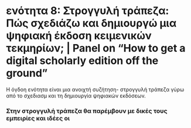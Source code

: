<h1>ενότητα 8: Στρογγυλή τράπεζα: Πώς σχεδιάζω και δημιουργώ μια ψηφιακή έκδοση κειμενικών τεκμηρίων; | Panel on “How to get a digital scholarly edition off the ground”
 </h1>

Η όγδοη ενότητα είναι μια ανοιχτή συζήτηση- στρογγυλή τράπεζα γύρω από το σχεδιασμ και τη δημιουργία ψηφιακών εκδόσεων.  </lb>

 <h3>Στην στρογγυλή τράπεζα θα παρέμβουν με δικές τους εμπειρίες και ιδέες οι</h3>
<ul>
